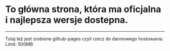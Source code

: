 # To główna strona, która ma oficjalna i najlepsza wersje dostepna.  
---
Tutaj też jest zrobione github-pages czyli rzecz do darmowego hostowania.
Limit: 500MB 
